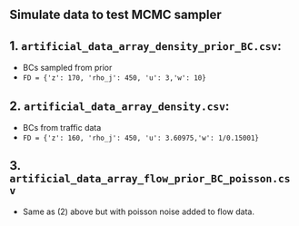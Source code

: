 ## Simulate data to test MCMC sampler

## 1. `artificial_data_array_density_prior_BC.csv`:

- BCs sampled from prior
- `FD = {'z': 170, 'rho_j': 450, 'u': 3,'w': 10}`

## 2. `artificial_data_array_density.csv`:

- BCs from traffic data
- `FD = {'z': 160, 'rho_j': 450, 'u': 3.60975,'w': 1/0.15001}`


## 3. `artificial_data_array_flow_prior_BC_poisson.csv`

- Same as (2) above but with poisson noise added to flow data.
